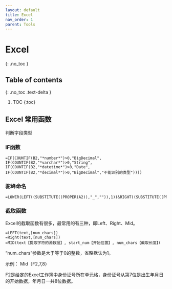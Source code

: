 ```yaml
---
layout: default
title: Excel
nav_order: 1
parent: Tools
---
```


# Excel
{: .no_toc }

## Table of contents
{: .no_toc .text-delta }

1. TOC
{:toc}

## Excel 常用函数

判断字段类型

### IF函数

```text
=IF(COUNTIF(B2,"*number*")>0,"BigDecimal",
IF(COUNTIF(B2,"*varchar*")>0,"String",
IF(COUNTIF(B2,"*datetime*")>0,"Date",
IF(COUNTIF(B2,"*decimal*")>0,"BigDecimal","不能识别的类型"))))
```


### 驼峰命名

```text
=LOWER(LEFT((SUBSTITUTE((PROPER(A2)),"_","")),1))&RIGHT((SUBSTITUTE((PROPER(A2)),"_","")),LEN((SUBSTITUTE((PROPER(A2)),"_","")))-1)
```


### 截取函数

Excel的截取函数有很多，最常用的有三种，即Left、Right、Mid。

```text
=LEFT(text,[num_chars])
=Right(text,[num_chars])
=MID(text【提取字符的源数据】, start_num【开始位置】, num_chars【截取长度】)
```

“num_chars”参数是大于等于0的整数，省略默认为1。

示例： Mid（F2,7,8）

F2是给定的Excel工作簿中身份证号所在单元格，身份证号从第7位是出生年月日的开始数据，年月日一共8位数据。
